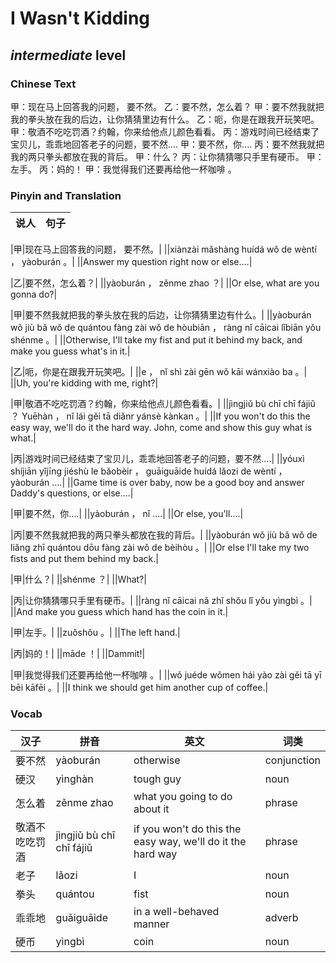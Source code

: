 # I Wasn't Kidding
## *intermediate* level

### Chinese Text
甲：现在马上回答我的问题， 要不然。
乙：要不然，怎么着？
甲：要不然我就把我的拳头放在我的后边，让你猜猜里边有什么。
乙：呃，你是在跟我开玩笑吧。
甲：敬酒不吃吃罚酒？约翰，你来给他点儿颜色看看。
丙：游戏时间已经结束了宝贝儿，乖乖地回答老子的问题，要不然....
甲：要不然，你....
丙：要不然我就把我的两只拳头都放在我的背后。
甲：什么？
丙：让你猜猜哪只手里有硬币。
甲：左手。
丙：妈的！
甲：我觉得我们还要再给他一杯咖啡 。

### Pinyin and Translation
|说人|句子|
|----|----|

|甲|现在马上回答我的问题， 要不然。|
||xiànzài mǎshàng huídá wǒ de wèntí ，  yàoburán 。|
||Answer my question right now or else....|

|乙|要不然，怎么着？|
||yàoburán ， zěnme zhao ？|
||Or else, what are you gonna do?|

|甲|要不然我就把我的拳头放在我的后边，让你猜猜里边有什么。|
||yàoburán wǒ jiù bǎ wǒ de quántou fàng zài wǒ de hòubiān ， ràng nǐ cāicai lǐbiān yǒu shénme 。|
||Otherwise, I'll take my fist and put it behind my back, and make you guess what's in it.|

|乙|呃，你是在跟我开玩笑吧。|
||e ， nǐ shì zài gēn wǒ kāi wánxiào ba 。|
||Uh, you're kidding with me, right?|

|甲|敬酒不吃吃罚酒？约翰，你来给他点儿颜色看看。|
||jìngjiǔ bù chī chī fájiǔ ？ Yuēhàn ， nǐ lái gěi tā diǎnr yánsè kànkan 。|
||If you won't do this the easy way, we'll do it the hard way. John, come and show this guy what is what.|

|丙|游戏时间已经结束了宝贝儿，乖乖地回答老子的问题，要不然....|
||yóuxì shíjiān yǐjīng jiéshù le bǎobèir ， guāiguāide huídá lǎozi de wèntí ， yàoburán ....|
||Game time is over baby, now be a good boy and answer Daddy's questions, or else....|

|甲|要不然，你....|
||yàoburán ， nǐ ....|
||Or else, you'll....|

|丙|要不然我就把我的两只拳头都放在我的背后。|
||yàoburán wǒ jiù bǎ wǒ de liǎng zhī quántou dōu fàng zài wǒ de bèihòu 。|
||Or else I'll take my two fists and put them behind my back.|

|甲|什么？|
||shénme ？|
||What?|

|丙|让你猜猜哪只手里有硬币。|
||ràng nǐ cāicai nǎ zhǐ shǒu lǐ yǒu yìngbì 。|
||And make you guess which hand has the coin in it.|

|甲|左手。|
||zuǒshǒu 。|
||The left hand.|

|丙|妈的！|
||māde ！|
||Dammit!|

|甲|我觉得我们还要再给他一杯咖啡 。|
||wǒ juéde wǒmen hái yào zài gěi tā yī bēi kāfēi  。|
||I think we should get him another cup of coffee.|
### Vocab
|汉子|拼音|英文|词类|
|----|----|----|----|
|要不然|yàoburán|otherwise|conjunction|
|硬汉|yìnghàn|tough guy|noun|
|怎么着|zěnme zhao|what you going to do about it|phrase|
|敬酒不吃吃罚酒|jìngjiǔ bù chī chī fájiǔ|if you won't do this the easy way, we'll do it the hard way|phrase|
|老子|lǎozi|I|noun|
|拳头|quántou|fist|noun|
|乖乖地|guāiguāide|in a well-behaved manner|adverb|
|硬币|yìngbì|coin|noun|